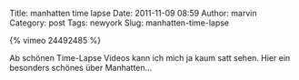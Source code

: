Title: manhatten time lapse
Date: 2011-11-09 08:59
Author: marvin
Category: post
Tags: newyork
Slug: manhatten-time-lapse

{% vimeo 24492485 %}

Ab schönen Time-Lapse Videos kann ich mich ja kaum satt sehen. Hier ein
besonders schönes über Manhatten...

